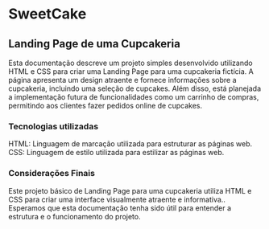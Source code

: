 # SweetCake
## Landing Page de uma Cupcakeria

Esta documentação descreve um projeto simples desenvolvido utilizando HTML e CSS para criar uma Landing Page para uma cupcakeria fictícia. A página apresenta um design atraente e fornece informações sobre a cupcakeria, incluindo uma seleção de cupcakes. Além disso, está planejada a implementação futura de funcionalidades como um carrinho de compras, permitindo aos clientes fazer pedidos online de cupcakes.


### Tecnologias utilizadas
HTML: Linguagem de marcação utilizada para estruturar as páginas web.
<br>
CSS: Linguagem de estilo utilizada para estilizar as páginas web.

### Considerações Finais
Este projeto básico de Landing Page para uma cupcakeria utiliza HTML e CSS para criar uma interface visualmente atraente e informativa.. Esperamos que esta documentação tenha sido útil para entender a estrutura e o funcionamento do projeto.
